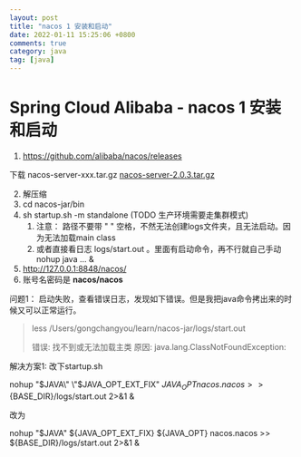 ```yaml
---
layout: post
title: "nacos 1 安装和启动"
date: 2022-01-11 15:25:06 +0800
comments: true
category: java
tag: [java]
---
```




#  Spring Cloud Alibaba - nacos 1 安装和启动
1. https://github.com/alibaba/nacos/releases

下载 nacos-server-xxx.tar.gz   [nacos-server-2.0.3.tar.gz](https://github.com/alibaba/nacos/releases/download/2.0.3/nacos-server-2.0.3.tar.gz)

2. 解压缩
3. cd nacos-jar/bin
4. sh startup.sh -m standalone (TODO 生产环境需要走集群模式)
   1. 注意： 路径不要带 " " 空格，不然无法创建logs文件夹，且无法启动。因为无法加载main class
   2. 或者直接看日志 logs/start.out 。里面有启动命令，再不行就自己手动 nohup java ... &
5. http://127.0.0.1:8848/nacos/
6. 账号名密码是 **nacos/nacos** 





问题1： 启动失败，查看错误日志，发现如下错误。但是我把java命令拷出来的时候又可以正常运行。

>  less /Users/gongchangyou/learn/nacos-jar/logs/start.out
>
>  错误: 找不到或无法加载主类
>  原因: java.lang.ClassNotFoundException:

解决方案1:  改下startup.sh 

nohup \"$JAVA\" \"$JAVA_OPT_EXT_FIX\" ${JAVA_OPT} nacos.nacos >> ​${BASE_DIR}/logs/start.out 2>&1 &

改为

nohup \"$JAVA\" ${JAVA_OPT_EXT_FIX} ${JAVA_OPT} nacos.nacos >> ${BASE_DIR}/logs/start.out 2>&1 &
